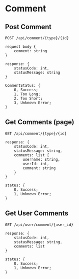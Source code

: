 # Comment

## Post Comment

`POST /api/comment/{type}/{id}`

```
request body {
    comment: string
}

response: {
    statusCode: int,
    statusMessage: string
}

CommentStatus: {
    0, Success;
    1, Too Long;
    2, Too Short;
    3, Unknown Error;
}
```

## Get Comments (page)

`GET /api/comment/{type}/{id}`

```
response: {
    statusCode: int,
    statusMessage: string,
    comments: list {
        username: string,
        userId: int,
        comment: string
    }
}

status: {
    0, Success;
    1, Unknown Error;
}
```

## Get User Comments

`GET /api/user/comment/{user_id}`

```
response: {
    statusCode: int,
    statusMessage: string,
    comments: list
}

status: {
    0, Success;
    1, Unknown Error;
}
```